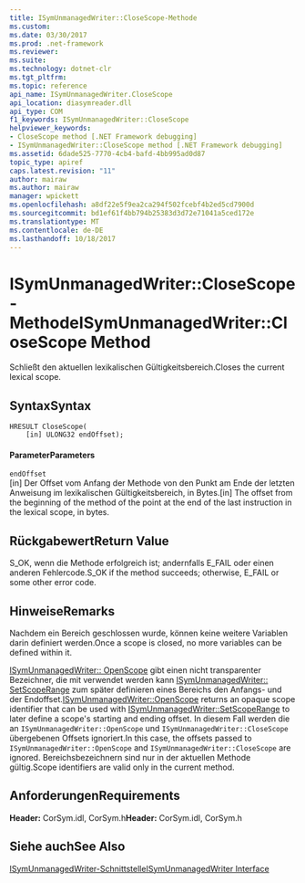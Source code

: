 ```yaml
---
title: ISymUnmanagedWriter::CloseScope-Methode
ms.custom: 
ms.date: 03/30/2017
ms.prod: .net-framework
ms.reviewer: 
ms.suite: 
ms.technology: dotnet-clr
ms.tgt_pltfrm: 
ms.topic: reference
api_name: ISymUnmanagedWriter.CloseScope
api_location: diasymreader.dll
api_type: COM
f1_keywords: ISymUnmanagedWriter::CloseScope
helpviewer_keywords:
- CloseScope method [.NET Framework debugging]
- ISymUnmanagedWriter::CloseScope method [.NET Framework debugging]
ms.assetid: 6dade525-7770-4cb4-bafd-4bb995ad0d87
topic_type: apiref
caps.latest.revision: "11"
author: mairaw
ms.author: mairaw
manager: wpickett
ms.openlocfilehash: a8df22e5f9ea2ca294f502fcebf4b2ed5cd7900d
ms.sourcegitcommit: bd1ef61f4bb794b25383d3d72e71041a5ced172e
ms.translationtype: MT
ms.contentlocale: de-DE
ms.lasthandoff: 10/18/2017
---
```

# <a name="isymunmanagedwriterclosescope-method"></a><span data-ttu-id="f2932-102">ISymUnmanagedWriter::CloseScope-Methode</span><span class="sxs-lookup"><span data-stu-id="f2932-102">ISymUnmanagedWriter::CloseScope Method</span></span>
<span data-ttu-id="f2932-103">Schließt den aktuellen lexikalischen Gültigkeitsbereich.</span><span class="sxs-lookup"><span data-stu-id="f2932-103">Closes the current lexical scope.</span></span>  
  
## <a name="syntax"></a><span data-ttu-id="f2932-104">Syntax</span><span class="sxs-lookup"><span data-stu-id="f2932-104">Syntax</span></span>  
  
```  
HRESULT CloseScope(  
    [in] ULONG32 endOffset);  
```  
  
#### <a name="parameters"></a><span data-ttu-id="f2932-105">Parameter</span><span class="sxs-lookup"><span data-stu-id="f2932-105">Parameters</span></span>  
 `endOffset`  
 <span data-ttu-id="f2932-106">[in] Der Offset vom Anfang der Methode von den Punkt am Ende der letzten Anweisung im lexikalischen Gültigkeitsbereich, in Bytes.</span><span class="sxs-lookup"><span data-stu-id="f2932-106">[in] The offset from the beginning of the method of the point at the end of the last instruction in the lexical scope, in bytes.</span></span>  
  
## <a name="return-value"></a><span data-ttu-id="f2932-107">Rückgabewert</span><span class="sxs-lookup"><span data-stu-id="f2932-107">Return Value</span></span>  
 <span data-ttu-id="f2932-108">S_OK, wenn die Methode erfolgreich ist; andernfalls E_FAIL oder einen anderen Fehlercode.</span><span class="sxs-lookup"><span data-stu-id="f2932-108">S_OK if the method succeeds; otherwise, E_FAIL or some other error code.</span></span>  
  
## <a name="remarks"></a><span data-ttu-id="f2932-109">Hinweise</span><span class="sxs-lookup"><span data-stu-id="f2932-109">Remarks</span></span>  
 <span data-ttu-id="f2932-110">Nachdem ein Bereich geschlossen wurde, können keine weitere Variablen darin definiert werden.</span><span class="sxs-lookup"><span data-stu-id="f2932-110">Once a scope is closed, no more variables can be defined within it.</span></span>  
  
 <span data-ttu-id="f2932-111">[ISymUnmanagedWriter:: OpenScope](../../../../docs/framework/unmanaged-api/diagnostics/isymunmanagedwriter-openscope-method.md) gibt einen nicht transparenter Bezeichner, die mit verwendet werden kann [ISymUnmanagedWriter:: SetScopeRange](../../../../docs/framework/unmanaged-api/diagnostics/isymunmanagedwriter-setscoperange-method.md) zum später definieren eines Bereichs den Anfangs- und der Endoffset.</span><span class="sxs-lookup"><span data-stu-id="f2932-111">[ISymUnmanagedWriter::OpenScope](../../../../docs/framework/unmanaged-api/diagnostics/isymunmanagedwriter-openscope-method.md) returns an opaque scope identifier that can be used with [ISymUnmanagedWriter::SetScopeRange](../../../../docs/framework/unmanaged-api/diagnostics/isymunmanagedwriter-setscoperange-method.md) to later define a scope's starting and ending offset.</span></span> <span data-ttu-id="f2932-112">In diesem Fall werden die an `ISymUnmanagedWriter::OpenScope` und `ISymUnmanagedWriter::CloseScope` übergebenen Offsets ignoriert.</span><span class="sxs-lookup"><span data-stu-id="f2932-112">In this case, the offsets passed to `ISymUnmanagedWriter::OpenScope` and `ISymUnmanagedWriter::CloseScope` are ignored.</span></span> <span data-ttu-id="f2932-113">Bereichsbezeichnern sind nur in der aktuellen Methode gültig.</span><span class="sxs-lookup"><span data-stu-id="f2932-113">Scope identifiers are valid only in the current method.</span></span>  
  
## <a name="requirements"></a><span data-ttu-id="f2932-114">Anforderungen</span><span class="sxs-lookup"><span data-stu-id="f2932-114">Requirements</span></span>  
 <span data-ttu-id="f2932-115">**Header:** CorSym.idl, CorSym.h</span><span class="sxs-lookup"><span data-stu-id="f2932-115">**Header:** CorSym.idl, CorSym.h</span></span>  
  
## <a name="see-also"></a><span data-ttu-id="f2932-116">Siehe auch</span><span class="sxs-lookup"><span data-stu-id="f2932-116">See Also</span></span>  
 [<span data-ttu-id="f2932-117">ISymUnmanagedWriter-Schnittstelle</span><span class="sxs-lookup"><span data-stu-id="f2932-117">ISymUnmanagedWriter Interface</span></span>](../../../../docs/framework/unmanaged-api/diagnostics/isymunmanagedwriter-interface.md)
